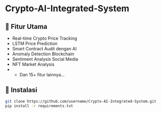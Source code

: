 # Crypto-AI-Integrated-System

## 🌟 Fitur Utama
- Real-time Crypto Price Tracking
- LSTM Price Prediction
- Smart Contract Audit dengan AI
- Anomaly Detection Blockchain
- Sentiment Analysis Social Media
- NFT Market Analysis
- - Dan 15+ fitur lainnya...
    
## 🚀 Instalasi
```bash
git clone https://github.com/username/Crypto-AI-Integrated-System.git
pip install -r requirements.txt
